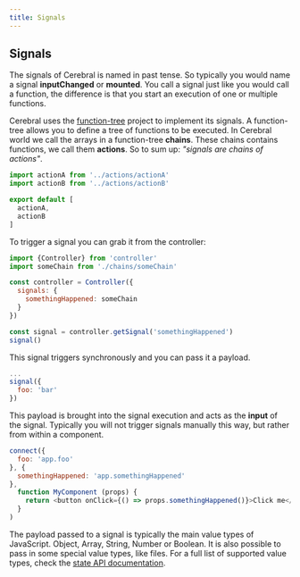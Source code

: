 ```yaml
---
title: Signals
---
```


## Signals

The signals of Cerebral is named in past tense. So typically you would name a signal **inputChanged** or **mounted**. You call a signal just like you would call a function, the difference is that you start an execution of one or multiple functions.

Cerebral uses the [function-tree](https://github.com/cerebral/function-tree) project to implement its signals. A function-tree allows you to define a tree of functions to be executed. In Cerebral world we call the arrays in a function-tree **chains**. These chains contains functions, we call them **actions**. So to sum up: *"signals are chains of actions"*.

```js
import actionA from '../actions/actionA'
import actionB from '../actions/actionB'

export default [
  actionA,
  actionB
]
```

To trigger a signal you can grab it from the controller:

```js
import {Controller} from 'controller'
import someChain from './chains/someChain'

const controller = Controller({
  signals: {
    somethingHappened: someChain
  }
})

const signal = controller.getSignal('somethingHappened')
signal()
```

This signal triggers synchronously and you can pass it a payload.

```js
...
signal({
  foo: 'bar'
})
```

This payload is brought into the signal execution and acts as the **input** of the signal. Typically you will not trigger signals manually this way, but rather from within a component.

```js
connect({
  foo: 'app.foo'
}, {
  somethingHappened: 'app.somethingHappened'
},
  function MyComponent (props) {
    return <button onClick={() => props.somethingHappened()}>Click me</button>
  }
)
```

The payload passed to a signal is typically the main value types of JavaScript. Object, Array, String, Number or Boolean. It is also possible to pass in some special value types, like files. For a full list of supported value types, check the [state API documentation](../api/02_state.html).

